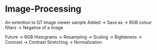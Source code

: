 # Image-Processing

An extention to QT image viewer sample
Added
 -> Save as
 -> RGB colour filters
 -> Negative of a image

Future 
 -> RGB Histograms
 -> Resampling
 -> Scaling
 -> Bighteness
 -> Contrast
 -> Contrast Stretching
 -> Normalization
